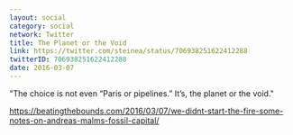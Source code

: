 ```yaml
---
layout: social
category: social
network: Twitter
title: The Planet or the Void
link: https://twitter.com/steinea/status/706938251622412288
twitterID: 706938251622412288
date: 2016-03-07
---
```


"The choice is not even “Paris or pipelines.” It’s, the planet or the void."

<https://beatingthebounds.com/2016/03/07/we-didnt-start-the-fire-some-notes-on-andreas-malms-fossil-capital/>

